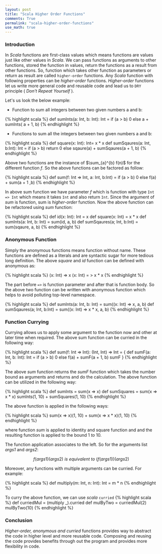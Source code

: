 ```yaml
---
layout: post
title: "Scala Higher Order Functions"
comments: True
permalink: "scala-higher-order-functions"
use_math: true
---
```


### Introduction

In *Scala* functions are first-class values which means functions are values just like other values in *Scala*. We can pass functions as arguments to other functions, stored the function in values, return the functions as a result from other functions.
So, function which takes other function as parameters or return as result are called `higher-order` functions. Any *Scala* function with following properties can be *higher-order* functions. *Higher-order* functions let us write more general code and reusable code and lead us to `DRY` principle ( *Don't Repeat Yourself* ).

Let's us look the below example:

- Function to sum all integers between two given numbers a and b:

{% highlight scala %}
  def sumInts(a: Int, b: Int): Int =
    if (a > b) 0 else a + sumInts( a + 1, b)
{% endhighlight %}

- Functions to sum all the integers between two given numbers a and b:

{% highlight scala %}
  def square(x: Int): Int= x * x
  def sumSqaures(a: Int, b:Int): Int =
    if (a > b) return 0 else sqaure(a) + sumSqaures(a + 1, b)
{% endhighlight %}

Above two functions are the instance of $\sum_{a}^{b} f(n)$ for the different function $f$. So the above functions can be factored as follow:

{% highlight scala %}
def sum(f: Int => Int, a: Int, b:Int) =
  if (a > b) 0 else f(a) + sum(a + 1 ,b)
{% endhighlight %}

In above sum function we have parameter *f* which is function with type `Int => Int` which means it takes `Int` and also return `Int`. Since the argument of *sum* is function, sum is *higher-order* function. Now the above function can be refactored using *sum* function:

{% highlight scala %}
def id(x: Int): Int = x
def square(x: Int) = x * x
def sumInts(a: Int, b: Int) = sum(id, a, b)
def sumSqaures(a; Int, b:Int) = sum(sqaure, a, b)
{% endhighlight %}

### Anonymous Function
Simply the anonymous functions means function without name. These functions are defined as a literals and are syntactic sugar for more tedious long definition. The above *square* and *id* function can be defined with anonymous as:

{% highlight scala %}
(x: Int) => x
(x: Int) = > x * x
{% endhighlight %}

The part before `=>` is function parameter and after that is function body. So the above two function can be written with anonymous function which helps to avoid polluting top-level namespace.

{% highlight scala %}
def sumInts(a: Int, b: Int) = sum((x: Int) => x, a, b)
def sumSqaures(a; Int, b:Int) = sum((x: Int) => x * x, a, b)
{% endhighlight %}  

### Function Currying
Currying allows us to apply some argument to the function now and other at later time when required. The above sum function can be curried in the following way:

{%  highlight scala %}
def sum(f: Int => Int): (Int, Int) => Int = {
  def sumF(a: Int, b: Int): Int =
  if (a > b) 0 else f(a) + sumF(a + 1, b)
  sumF
}
{% endhighlight %}

The above *sum* function returns the *sumF* function which takes the number bound as arguments and returns and do the calculation. The above function can be utilized in the following way:

{% highlight scala %}
def sumInts = sum(x => x)
def sumSquares = sum(x => x * x)
sumInts(1, 10) + sumSquares(1, 10)
{% endhighlight %}

The above function is applied in the following ways:

{% highlight scala %}
sum(x => x)(1, 10) + sum(x => x * x)(1, 10)
{% endhighlight %}

where function *sum* is applied to identity and square function and and the resulting function is applied to the bound $1\ to\ 10$.

The function application associates to the left. So for the arguments list *args1* and *args2*:

$$f(args1)(args2)\ is\ equivalent\ to \ (f(args1))(args2)$$

Moreover, any functions with multiple arguments can be curried. For example:

{% highlight scala %}
def multiply(m: Int, n: Int): Int = m * n
{% endhighlight %}

To curry the above function, we can use *scala* `curried`
{% highlight scala %}
def curriedMul = (multiply _).curried
def mulByTwo = curriedMul(2)
mulByTwo(10)
{% endhighlight %}

### Conclusion

*Higher-order, anonymous and curried* functions provides way to abstract the code in higher level and more reusable code. Composing and reusing the code provides benefits through out the program and provides more flexibility in code.  

